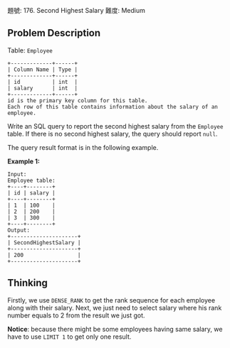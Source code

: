 題號: 176. Second Highest Salary
難度: Medium

## Problem Description
Table: `Employee`
```
+-------------+------+
| Column Name | Type |
+-------------+------+
| id          | int  |
| salary      | int  |
+-------------+------+
id is the primary key column for this table.
Each row of this table contains information about the salary of an employee.
```

Write an SQL query to report the second highest salary from the `Employee` table. If there is no second highest salary, the query should report `null`.

The query result format is in the following example.

**Example 1:**
```
Input: 
Employee table:
+----+--------+
| id | salary |
+----+--------+
| 1  | 100    |
| 2  | 200    |
| 3  | 300    |
+----+--------+
Output: 
+---------------------+
| SecondHighestSalary |
+---------------------+
| 200                 |
+---------------------+
```

## Thinking
Firstly, we use `DENSE_RANK` to get the rank sequence for each employee along with their salary. Next, we just need to select  salary where his rank number equals to 2 from the result we just got.

**Notice**: because there might be some employees having same salary, we have to use `LIMIT 1` to get only one result.
